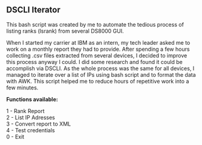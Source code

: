 ## DSCLI Iterator 

This bash script was created by me to automate the tedious process of listing ranks (lsrank) from several DS8000 GUI. 

When I started my carrier at IBM as an intern, my tech leader asked me to work on a monthly report they had to provide. After spending a few hours collecting .csv files extracted from several devices, I decided to improve this process anyway I could. I did some research and found it could be accomplish via DSCLI. As the whole process was the same for all devices, I managed to iterate over a list of IPs using bash script and to format the data with AWK. This script helped me to reduce hours of repetitive work into a few minutes.     

**Functions available:**

1 - Rank Report</br> 
2 - List IP Adresses</br>
3 - Convert report to XML</br>
4 - Test credentials</br>
0 - Exit